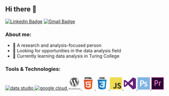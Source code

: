 ## Hi there 👋
[![Linkedin Badge](https://img.shields.io/badge/-gabriele.norkunaite-blue?style=flat-square&logo=Linkedin&logoColor=white&link=https://www.linkedin.com/in/gabriele-norkunaite-gab/)](https://www.linkedin.com/in/gabriele-norkunaite-gab/) [![Gmail Badge](https://img.shields.io/badge/-gabriele.norkunaite@gmail.com-c14438?style=flat-square&logo=Gmail&logoColor=white&link=mailto:asterp04@gmail.com)](mailto:gabriele.norkunaite@gmail.com)

### About me:

- :brain: A research and analysis-focused person
- 🔭 Looking for opportunities in the data analysis field
- 🌱 Currently learning data analysis in Turing College

### Tools & Technologies:

<p align="left">
  <a href="https://datastudio.google.com/" target="_blank"> <img src="https://user-images.githubusercontent.com/76440853/185462053-a7e7ab16-f53a-4f33-b331-fc4f60bd8e89.png" alt="data studio" width="40" height="40"/> </a>
  <a href="https://cloud.google.com/bigquery" target="_blank"> <img src="https://www.vectorlogo.zone/logos/google_bigquery/google_bigquery-icon.svg" alt="google cloud" width="40" height="40"/> </a>
    <a href="https://wordpress.org/" target="_blank"> <img src="https://raw.githubusercontent.com/devicons/devicon/master/icons/wordpress/wordpress-plain-wordmark.svg" alt="wordpress" width="40" height="40"/> </a>
    <a href="https://www.w3.org/html/" target="_blank"> <img src="https://raw.githubusercontent.com/devicons/devicon/master/icons/html5/html5-original-wordmark.svg" alt="html5" width="40" height="40"/> </a>
    <a href="https://www.w3schools.com/css/" target="_blank"> <img src="https://raw.githubusercontent.com/devicons/devicon/master/icons/css3/css3-original-wordmark.svg" alt="css3" width="40" height="40"/> </a>
    <a href="https://developer.mozilla.org/en-US/docs/Web/JavaScript" target="_blank"> <img src="https://raw.githubusercontent.com/devicons/devicon/master/icons/javascript/javascript-original.svg" alt="javascript" width="40" height="40"/> </a>
    <a href="https://code.visualstudio.com/" target="_blank"> <img src="https://raw.githubusercontent.com/devicons/devicon/master/icons/visualstudio/visualstudio-plain.svg" alt="visualstudio" width="40" height="40"/> </a>
     <a href="https://www.adobe.com/products/photoshop.html" target="_blank"> <img src="https://raw.githubusercontent.com/devicons/devicon/master/icons/photoshop/photoshop-plain.svg" alt="photoshop" width="40" height="40"/> </a>
     <a href="https://www.adobe.com/products/premiere.html" target="_blank"> <img src="https://raw.githubusercontent.com/devicons/devicon/master/icons/premierepro/premierepro-original.svg" alt="premierePro" width="40" height="40"/> </a>
    </p>
